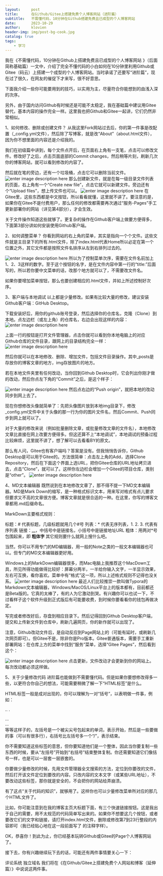 ```yaml
---
layout:     post
title:      在Github/Gitee上搭建免费个人博客网站（进阶篇）
subtitle:   不需懂代码，10分钟在Github搭建免费且已成型的个人博客网站
date:       2023-10-29
author:     klovien
header-img: img/post-bg-cook.jpg
catalog: true
tags:
    - 学习
---
```


我在《不需懂代码，10分钟在Github上搭建免费且已成型的个人博客网站 》（后面简称基础篇）一文中，介绍了完全不懂代码的小白如何在10分钟里利用Github或Gitee（码云）上搭建一个成型的个人博客网站。当时承诺了还要写“进阶篇”，现在过了很久，在网友的催促下才来写，很不好意思。

下面我介绍一些你可能要用到的技巧，以实用为主，尽量符合你能想到的由浅入深的次序。

另外，由于国内访问Github有时候还是可能不太稳定，我在基础篇中建议用Gitee替代，基本内容的操作完全一样。这里我也把Github和Gitee一起讲，它们仍然非常相似。

1、如何修改、删除或创建文件？
从我这里Fork网站过去后，你的第一件事是改配置（_config.yml文件），然后除了写博客，就是改“About”（about.html文件），因为你不想里面的内容还是介绍我的。

我们在初级篇中讲到，每个文件点开后，在页面右上角有一支笔，点击可以修改文件。修改好了之后，点击页面底部的Commit changes，然后稍等片刻，刷新几次你的博客网站，就可以看到修改的内容了。

然后就在笔的旁边，还有一个垃圾桶，点击它可以删除当前文件。
![enter image description here](https://pic3.zhimg.com/80/v2-ba1369778abc1d81a5e965413c977072_1440w.webp)
那么创建新文件，就是在每一级目录文件列表的页面，右上角有一个“Create new file”，点击它就可以新建文件。旁边还有个“Upload files”，想上传文件也可以。
![enter image description here](https://pic1.zhimg.com/80/v2-6c293afa8debf5d271587ba7e265873c_1440w.webp)
在Gitee里，这些东西都是中文按钮，所以看看就懂，这里就不讲了。要注意的是，如果你在Gitee不是付费用户，那么任何的修改都需要再次通过“服务-Pages”手工更新部署你的网站（详见第4部分），才会生效。

关于文件操作知道这些就够了。更复杂的操作在Github客户端上做要方便得多，下面第3部分讲如何安装使用Github客户端。

2、如何调整菜单？
你看到网站的右上角的菜单，其实是指向一个个文件。这些文件就是主目录下的所有.html文件，除了index.html代表Home所以必定在第一个位置之外，其它文件都是按照文件名排序从左到右排列过去的。

![enter image description here](https://pic1.zhimg.com/80/v2-68273c394a4f8e289e8b557f0c91c020_1440w.webp)
所以为了控制菜单次序，需要在文件名前加上1、2、3这样的数字。至于这个按钮的名字，是在文件内容中第一行的“title:”后面写的，所以若你要中文菜单的话，改那个地方就可以了，不需要改文件名。

如果你要增加菜单按钮，那么也要创建相应的.html文件，并如上所述控制好次序。

3、客户端与本地调试
以上都是少量修改。如果有比较大量的修改，建议安装Github客户端：GitHub Desktop。

下载安装好后，用你的github账号登录，然后选择你的仓库名，克隆（Clone）到本地。点左边栏（或左上角）的仓库名，右边会出现这样的内容：
![enter image description here](https://pic1.zhimg.com/80/v2-87ece8b0a9ffd56927b24b81eb49d9b8_1440w.webp)

上面一行的按钮是打开文件管理器，点击你就可以看到你本地电脑上的对应Github仓库的文件目录，跟网上的目录结构完全一样：
![enter image description here](https://pic3.zhimg.com/80/v2-4bcffce35639815a2187b03284c3097e_1440w.webp)

然后你就可以在本地修改、删除、增加文件，包括文件目录操作。其中_posts是存放你的博客文章的地方，img存放图片的地方。

若在本地文件夹里有任何改动，当你回到Github Desktop时，它会列出你刚才做的改动，然后你点左下角的“Commit”之后，是这个样子：

![enter image description here](https://pic1.zhimg.com/80/v2-68dbbf71f11e82efe1ff3285df9af580_1440w.webp)
然后点右边的“Push origin”，就把本地的改动同步到网上去了。

现在你想修改头像就简单了：先把头像图片放到本地img目录下，修改_config.yml文件中关于头像的那一行为你的图片文件名，然后Commit、Push同步到网上就可以了。

对于大量的修改来说（例如批量删除文章，或批量修改文章的文件名），本地修改文章比直接在网上改要方便得多。但这还算不上“本地调试”，本地调试的预备过程比较麻烦，这里就不讲了，想了解可以去看看BY的原文。

那么有人问，Gitee也有客户端吗？答案是没有。但我悄悄告诉你，Github Desktop是可以用于Gitee的。方法很简单：点击左上角的Add，选择Clone Repository，然后在下面这个界面上选URL，把你Gitee仓库的URL地址拷贝进去，点击“Clone”，就可以了。这样你左边栏会增加一个Gitee的项目仓库，类别是“other”。
![enter image description here](https://pic3.zhimg.com/80/v2-6396bab18a97d509317a20bab8b89e0a_1440w.webp)

4、MD文本编辑器
既然说到在本地修改文章了，那不得不提一下MD文本编辑器。MD是Mark Down的缩写，是一种格式标识文本，用来写对格式有点儿要求但要求又不高的文章很方便。博客文章就是很合适的一种。在这里，你写的博客文章都用.md后缀命名。

MarkDown主要格式规则：

标题：# 代表标题，几级标题就用几个#号
列表：* 代表无序列表，1. 2. 3. 代表有序列表
链接：[...](...)，中括号中是链接名，小括号中是链接地址URL
粗体：用两对*号包围起来，即 **粗体字**
其它规则要什么就网上搜什么吧。

当然，你可以不用专门的MD编辑器，用一般的Note之类的一般文本编辑器也可以。但专门的MD文本编辑器更好用。

Windows上的MarkDown编辑器很多，而Mac电脑上我推荐这个MacDown工具，所见所得功能做得比较好：屏幕分两半，一半给你输入文字，一半显示效果，左右可互换，看你喜欢。菜单中有“格式”这一项，所以上述格式规则不记得也没关系。
![enter image description here](https://pic2.zhimg.com/80/v2-d8a621788b1f745d4fbdac5826554329_1440w.webp)
最近人们比较推崇一款叫做Typora的Markdown文本编辑器，Windows/MacOS/Linux平台上的版本都有，目前都还是Beta版的。它真的太棒了，有的人为它激动到哭。有兴趣你可以也试一下，不过看样子这个软件升级到正式版后有可能要收费，到时候你要看看你的钱包再做决定。

写完或者修改好后，存盘到相应目录下。然后记得回到Github Desktop客户端，提交和上传新文件到仓库中，刷新几遍网页，你的新作就可以出现了。

注意，Github改动文件后，是自动反应到Page网站上的（可能有延时，或刷新几次网页即可）。但Gitee不是，除非你是Pro版本。Gitee普通版本，需要手工重新部署网站：在仓库上方的菜单中找到“服务”菜单，选择“Gitee Pages”，然后看到这个：

![enter image description here](https://pic2.zhimg.com/80/v2-f33a194ed8bf4043b050db8465609241_1440w.webp)
点击更新，文件改动才会更新到你的网站上。每次改动都必须这样做。

5、关于少量修改代码
进阶篇也能做到不需要懂代码。但是如果你要想修改得多一些，以更符合你自己的想法，可能需要稍微了解一下“HTML标签”是什么。

HTML标签一般是成对出现的，你可以理解为一对“括号”，以表明做一件事，例如：

<p> .. .</p>
<a> ... </a>
<div> ... </div>
<script> ... </script>
等等这样子的，左括号是一个被尖尖号包起来的单词，表示开始，然后是一些要做的事（可以有很多行），右括号比左括号多一个“/”，表示结束。

你不需要知道这些标签的意思，但你要知道他们是一个整体，因此当你要复制一些东西的时候，要从“左括号”开始到“右括号”结束整体复制。你还需要知道它们像括号一样，也是可以一层套一层嵌套的。

你要做少量修改的时候，先用文件管理器全文搜索的方法，定位到你要改的文件，然后打开该文件定位到要改的内容。只改内容的文本文字（或某些URL地址），不要改动这些标签，那你就是安全的，不会把你的网站给弄崩溃。

有了这点“关于代码的知识”，就够用了。这样你也可以少量修改菜单所对应的那几个HTML文件了。

比如，你可能注意到在我的博客主页大标题下面，有三个快速链接按钮。这是我出于自己的需要，用不太规范的代码简单写出来的。如果你不想要这几个按钮，或者要改它们的文字和链接，请打开index.html文件，删除或修改第7到23行整段的内容即可（我已经贴心地在这一段前面写了<!-- 快速链接。可修改链接和名字，或整体删除 --> 的注释字样）。

OK，恭喜你！到此为止，你已经基本玩转Github或Gitee的Page个人博客网站了。

接下去，你有兴趣继续玩下去的话，可能还有两件事情要关心一下：

评论系统
独立域名
我们将在《在Github/Gitee上搭建免费个人网站和博客（延伸篇）》中说说这两件事。
